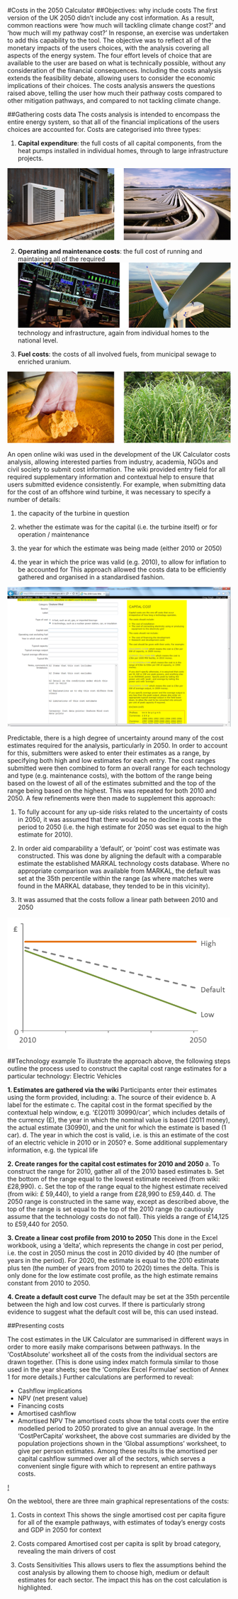 #Costs in the 2050 Calculator
##Objectives: why include costs
The first version of the UK 2050 didn’t include any cost information.  As a result, common reactions were ‘how much will tackling climate change cost?’ and ‘how much will my pathway cost?’
In response, an exercise was undertaken to add this capability to the tool.  The objective was to reflect all of the monetary impacts of the users choices, with the analysis covering all aspects of the energy system.
The four effort levels of choice that are available to the user are based on what is technically possible, without any consideration of the financial consequences.  Including the costs analysis extends the feasibility debate, allowing users to consider the economic implications of their choices.
The costs analysis answers the questions raised above, telling the user how much their pathway costs compared to other mitigation pathways, and compared to not tackling climate change.

##Gathering costs data
The costs analysis is intended to encompass the entire energy system, so that all of the financial implications of the users choices are accounted for.  Costs are categorised into three types:
1. **Capital expenditure**: the full costs of all capital components, from the heat pumps installed in individual homes, through to large infrastructure projects.

![](./figures/heatpump-pipeline.png)

2. **Operating and maintenance costs**: the full cost of running and maintaining all of the required ![](./figures/controlcentre-turbine.png)
technology and infrastructure, again from individual homes to the national level.

3. **Fuel costs**: the costs of all involved fuels, from municipal sewage to enriched uranium.

![](./figures/uranium-biocrop.png)

An open online wiki was used in the development of the UK Calculator costs analysis, allowing interested parties from industry, academia, NGOs and civil society to submit cost information.  The wiki provided entry field for all required supplementary information and contextual help to ensure that users submitted evidence consistently.  For example, when submitting data for the cost of an offshore wind turbine, it was necessary to specify a number of details:

1. the capacity of the turbine in question

2. whether the estimate was for the capital (i.e. the turbine itself) or for operation / maintenance

3. the year for which the estimate was being made (either 2010 or 2050)

4. the year in which the price was valid (e.g. 2010), to allow for inflation to be accounted for
This approach allowed the costs data to be efficiently gathered and organised in a standardised fashion.

![Figure X: The UK 2050 Calculator Costs Wiki](./figures/costs-wiki-screenshot.png)

Predictable, there is a high degree of uncertainty around many of the cost estimates required for the analysis, particularly in 2050.  In order to account for this, submitters were asked to enter their estimates as a range, by specifying both high and low estimates for each entry.
The cost ranges submitted were then combined to form an overall range for each technology and type (e.g. maintenance costs), with the bottom of the range being based on the lowest of all of the estimates submitted and the top of the range being based on the highest.  This was repeated for both 2010 and 2050.  A few refinements were then made to supplement this approach:

1. To fully account for any up-side risks related to the uncertainty of costs in 2050, it was assumed that there would be no decline in costs in the period to 2050 (i.e. the high estimate for 2050 was set equal to the high estimate for 2010).

2. In order aid comparability a ‘default’, or ‘point’ cost was estimate was constructed.  This was done by aligning the default with a comparable estimate the established MARKAL technology costs database.  Where no appropriate comparison was available from MARKAL, the default was set at the 35th percentile within the range (as where matches were found in the MARKAL database, they tended to be in this vicinity).

3. It was assumed that the costs follow a linear path between 2010 and 2050

![Figure X: constructing cost estimate ranges](./figures/cost-range-chart.png)

##Technology example
To illustrate the approach above, the following steps outline the process used to construct the capital cost range estimates for a particular technology: Electric Vehicles

**1. Estimates are gathered via the wiki**
Participants enter their estimates using the form provided, including:
a. The source of their evidence
b. A label for the estimate
c. The capital cost in the format specified by the contextual help window, e.g. ‘£(2011) 30990/car’, which includes details of the currency (£), the year in which the nominal value is based (2011 money), the actual estimate (30990), and the unit for which the estimate is based (1 car).
d. The year in which the cost is valid, i.e. is this an estimate of the cost of an electric vehicle in 2010 or in 2050?
e. Some additional supplementary information, e.g. the typical life

**2. Create ranges for the capital cost estimates for 2010 and 2050**
a. To construct the range for 2010, gather all of the 2010 based estimates
b. Set the bottom of the range equal to the lowest estimate received (from wiki: £28,990).
c. Set the top of the range equal to the highest estimate received (from wiki: £ 59,440), to yield a range from £28,990 to £59,440.
d. The 2050 range is constructed in the same way, except as described above, the top of the range is set equal to the top of the 2010 range (to cautiously assume that the technology costs do not fall).   This yields a range of £14,125 to £59,440 for 2050.

**3. Create a linear cost profile from 2010 to 2050**
This done in the Excel workbook, using a ‘delta’, which represents the change in cost per period, i.e. the cost in 2050 minus the cost in 2010 divided by 40 (the number of years in the period).  For 2020, the estimate is equal to the 2010 estimate plus ten (the number of years from 2010 to 2020) times the delta.  This is only done for the low estimate cost profile, as the high estimate remains constant from 2010 to 2050.

**4. Create a default cost curve**
The default may be set at the 35th percentile between the high and low cost curves.  If there is particularly strong evidence to suggest what the default cost will be, this can used instead.

##Presenting costs

The cost estimates in the UK Calculator are summarised in different ways in order to more easily make comparisons between pathways.
In the ‘CostAbsolute’ worksheet all of the costs from the individual sectors are drawn together.  (This is done using index match formula similar to those used in the year sheets; see the ‘Complex Excel Formulae’ section of Annex 1 for more details.)   Further calculations are performed to reveal:
* Cashflow implications
* NPV (net present value)
* Financing costs
* Amortised cashflow
* Amortised NPV
The amortised costs show the total costs over the entire modelled period to 2050 prorated to give an annual average.
In the ‘CostPerCapita’ worksheet, the above cost summaries are divided by the population projections shown in the ‘Global assumptions’ worksheet, to give per person estimates.  Among these results is the amortised per capital cashflow summed over all of the sectors, which serves a convenient single figure with which to represent an entire pathways costs.

[!](./figures/cost-range-chart.png)

On the webtool, there are three main graphical representations of the costs:
1. Costs in context
This shows the single amortised cost per capita figure for all of the example pathways, with estimates of today’s energy costs and GDP in 2050 for context

2. Costs compared
Amortised cost per capita is split by broad category, revealing the main drivers of cost

3. Costs Sensitivities
This allows users to flex the assumptions behind the cost analysis by allowing them to choose high, medium or default estimates for each sector.  The impact this has on the cost calculation is highlighted.




